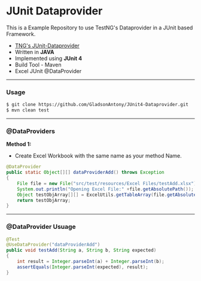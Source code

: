 # JUnit Dataprovider

This is a Example Repository to use TestNG's Dataprovider in a JUnit based Framework.
 - [TNG's JUnit-Dataprovider](https://github.com/TNG/junit-dataprovider)
 - Written in **JAVA**
 - Implemented using **JUnit 4**
 - Build Tool - Maven
 - Excel JUnit @DataProvider

---
### Usage
```sh
$ git clone https://github.com/GladsonAntony/JUnit4-Dataprovider.git
$ mvn clean test
```
---

### @DataProviders

**__Method 1:__**
 - Create Excel Workbook with the same name as your method Name.
```java
@DataProvider
public static Object[][] dataProviderAdd() throws Exception
{
	File file = new File("src/test/resources/Excel Files/testAdd.xlsx");
	System.out.println("Opening Excel File:" +file.getAbsolutePath());
	Object testObjArray[][] = ExcelUtils.getTableArray(file.getAbsolutePath());
	return testObjArray;
}
 ```
 ---
 
 ### @DataProvider Usuage
```java
@Test
@UseDataProvider("dataProviderAdd")
public void testAdd(String a, String b, String expected) 
{
	int result = Integer.parseInt(a) + Integer.parseInt(b);
	assertEquals(Integer.parseInt(expected), result);
}
```

